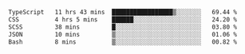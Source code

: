 <!--START_SECTION:waka-->

```txt
TypeScript   11 hrs 43 mins  █████████████████▒░░░░░░░   69.44 %
CSS          4 hrs 5 mins    ██████░░░░░░░░░░░░░░░░░░░   24.20 %
SCSS         38 mins         █░░░░░░░░░░░░░░░░░░░░░░░░   03.80 %
JSON         10 mins         ▒░░░░░░░░░░░░░░░░░░░░░░░░   01.06 %
Bash         8 mins          ▒░░░░░░░░░░░░░░░░░░░░░░░░   00.82 %
```

<!--END_SECTION:waka-->


<!--
**Leorio21/Leorio21** is a ✨ _special_ ✨ repository because its `README.md` (this file) appears on your GitHub profile.

Here are some ideas to get you started:

- 🔭 I’m currently working on ...
- 🌱 I’m currently learning ...
- 👯 I’m looking to collaborate on ...
- 🤔 I’m looking for help with ...
- 💬 Ask me about ...
- 📫 How to reach me: ...
- 😄 Pronouns: ...
- ⚡ Fun fact: ...
-->
